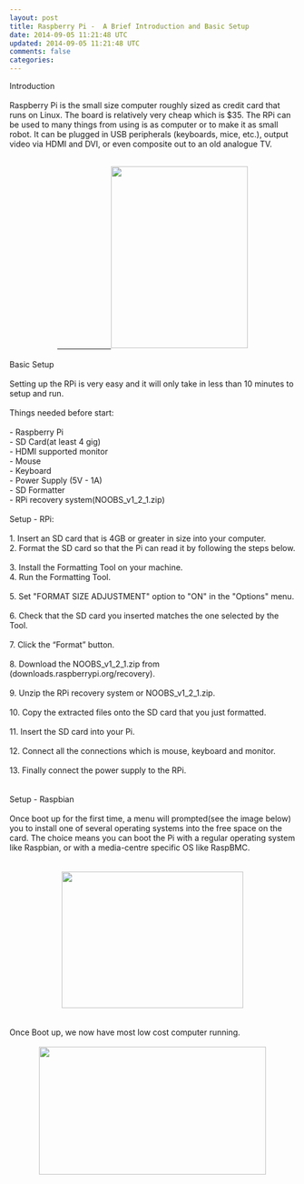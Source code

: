 ```yaml
---           
layout: post
title: Raspberry Pi -  A Brief Introduction and Basic Setup
date: 2014-09-05 11:21:48 UTC
updated: 2014-09-05 11:21:48 UTC
comments: false
categories: 
---
```


Introduction<br /><br />Raspberry Pi is the small size computer roughly sized as credit card that runs on Linux. The board is relatively very cheap which is $35. The RPi can be used to many things from using is as computer or to make it as small robot.  It can be plugged in USB peripherals (keyboards, mice, etc.), output video via  HDMI and DVI, or even composite out to an old analogue TV.<br /><br /><div style="text-align: center;"><a href="http://3.bp.blogspot.com/-wcQNUeRQtVk/UfXDC8or6AI/AAAAAAAAACI/wB6JWTiZ0Yw/s1600/IMG_20130705_221751.jpg" style="margin-left: 1em; margin-right: 1em;">&nbsp;&nbsp;&nbsp;&nbsp;&nbsp;&nbsp;&nbsp;&nbsp;&nbsp;&nbsp;&nbsp;&nbsp;&nbsp;&nbsp;&nbsp;&nbsp;&nbsp;&nbsp;&nbsp;&nbsp;&nbsp;&nbsp;&nbsp; <img border="0" height="320" src="http://3.bp.blogspot.com/-wcQNUeRQtVk/UfXDC8or6AI/AAAAAAAAACI/wB6JWTiZ0Yw/s320/IMG_20130705_221751.jpg" width="241" /></a> </div><br />Basic Setup<br /><br />Setting up the RPi is very easy and it will only take in less than 10 minutes to setup and run.<br /><br />Things needed before start:<br /><br />- Raspberry Pi <br />- SD Card(at least 4 gig)<br />- HDMI supported monitor<br />- Mouse<br />- Keyboard<br />- Power Supply (5V - 1A)<br />- SD Formatter<br />- RPi recovery system(NOOBS_v1_2_1.zip)<br /><br />Setup - RPi:<br /><br />1. Insert an SD card that is 4GB or greater in size into your computer.<br />2. Format the SD card so that the Pi can read it by following the steps below.<br /><br />3. Install the Formatting Tool on your machine.<br />4. Run the Formatting Tool.<br /><br />5. Set "FORMAT SIZE ADJUSTMENT" option to "ON" in the "Options" menu.<br /><br />6. Check that the SD card you inserted matches the one selected by the Tool.<br /><br />7. Click the “Format” button.<br /><br />8. Download the NOOBS_v1_2_1.zip from (downloads.raspberrypi.org/recovery).<br /><br />9. Unzip the RPi recovery system or NOOBS_v1_2_1.zip.<br /><br />10. Copy the extracted files onto the SD card that you just formatted.<br /><br />11. Insert the SD card into your Pi.<br /><br />12. Connect all the connections which is mouse, keyboard and monitor.<br /><br />13. Finally connect the power supply to the RPi. <br /><br /><br />Setup - Raspbian<br /><br />Once boot up for the first time, a menu will prompted(see the image below) you to  install one of several operating systems into the free space on the  card. The choice means you can boot the Pi with a regular operating  system like Raspbian, or with a media-centre specific OS like RaspBMC.<br /><br /><br /><div class="separator" style="clear: both; text-align: center;"><a href="http://4.bp.blogspot.com/-gPQsphfYBs4/UfXDBV6TV1I/AAAAAAAAAB8/2qp50tLRZUU/s1600/mainwindow.png" imageanchor="1" style="margin-left: 1em; margin-right: 1em;"><img border="0" height="240" src="http://4.bp.blogspot.com/-gPQsphfYBs4/UfXDBV6TV1I/AAAAAAAAAB8/2qp50tLRZUU/s320/mainwindow.png" width="320" /></a></div><br /><br />Once Boot up, we now have most low cost computer running.<br /><br /><div style="text-align: center;"><a href="http://2.bp.blogspot.com/-59gA1U1lPmg/UfXDCgEzlAI/AAAAAAAAACE/yBfQ_LyAiU0/s1600/IMAG0938.jpg" style="margin-left: 1em; margin-right: 1em;"><img border="0" height="225" src="http://2.bp.blogspot.com/-59gA1U1lPmg/UfXDCgEzlAI/AAAAAAAAACE/yBfQ_LyAiU0/s400/IMAG0938.jpg" width="400" /></a></div><br /><br /><br />